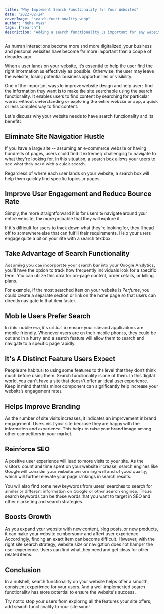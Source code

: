 ```yaml
---
title: "Why Implement Search Functionality for Your Websites"
date: "2022-02-24"
coverImage: "search-functionality.webp"
author: "Neha Vyas"
tags: ["Search"]
description: "Adding a search functionality is important for any website to improve user experience. Read more to understand the benefits of enabling search on your website."
---
```


As human interactions become more and more digitalized, your business and personal websites have become far more important than a couple of decades ago.

When a user lands on your website, it's essential to help the user find the right information as effectively as possible. Otherwise, the user may leave the website, losing potential business opportunities or visibility.

One of the important ways to improve website design and help users find the information they want is to make the site searchable using the search functionality. It enables users to find content by searching for particular words without understanding or exploring the entire website or app, a quick or less complex way to find content.

Let's discuss why your website needs to have search functionality and its benefits.

## Eliminate Site Navigation Hustle

If you have a large site -- assuming an e-commerce website or having hundreds of pages, users could find it extremely challenging to navigate to what they're looking for. In this situation, a search box allows your users to see what they need with a quick search.

Regardless of where each user lands on your website, a search box will help them quickly find specific topics or pages.

## Improve User Engagement and Reduce Bounce Rate

Simply, the more straightforward it is for users to navigate around your entire website, the more probable that they will explore it.

If it's difficult for users to track down what they're looking for, they'll head off to somewhere else that can fulfill their requirements. Help your users engage quite a bit on your site with a search textbox.

## Take Advantage of Search Functionality

Assuming you can incorporate your search bar into your Google Analytics, you'll have the option to track how frequently individuals look for a specific term. You can utilize this data for on-page content, order details, or billing plans.

For example, if the most searched item on your website is _Perfume_, you could create a separate section or link on the home page so that users can directly navigate to that item faster.

## Mobile Users Prefer Search

In this mobile era, it's critical to ensure your site and applications are mobile-friendly. Whenever users are on their mobile phones, they could be out and in a hurry, and a search feature will allow them to search and navigate to a specific page rapidly.

## It's A Distinct Feature Users Expect

People are habitual to using some features to the level that they don't think much before using them. Search functionality is one of them. In this digital world, you can't have a site that doesn't offer an ideal user experience. Keep in mind that this minor component can significantly help increase your website’s engagement rates.

## Helps Improve Branding

As the number of site visits increases, it indicates an improvement in brand engagement. Users visit your site because they are happy with the information and experience. This helps to raise your brand image among other competitors in your market.

## Reinforce SEO

A positive user experience will lead to more visits to your site. As the visitors' count and time spent on your website increase, search engines like Google will consider your website performing well and of good quality, which will further elevate your page rankings in search results.

You will also find some new keywords from users' searches to search for similar or different information on Google or other search engines. These search keywords can be those words that you want to target in SEO and other marketing and search strategies.

## Boosts Growth

As you expand your website with new content, blog posts, or new products, it can make your website cumbersome and affect user experience. Accordingly, finding an exact item can become difficult. However, with the right site search strategy, website size or navigation does not hamper the user experience. Users can find what they need and get ideas for other related items.

## Conclusion

In a nutshell, search functionality on your website helps offer a smooth, consistent experience for your users. And a well-implemented search functionality has more potential to ensure the website's success.

Try not to stop your users from exploring all the features your site offers; add search functionality to your site soon!
